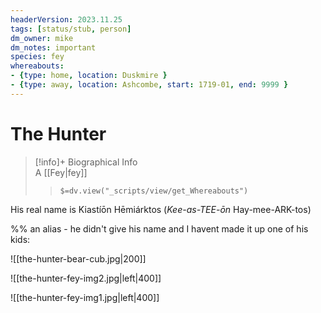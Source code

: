 ```yaml
---
headerVersion: 2023.11.25
tags: [status/stub, person]
dm_owner: mike
dm_notes: important
species: fey
whereabouts:
- {type: home, location: Duskmire }
- {type: away, location: Ashcombe, start: 1719-01, end: 9999 }
---
```

# The Hunter
>[!info]+ Biographical Info  
> A [[Fey|fey]]  
>> `$=dv.view("_scripts/view/get_Whereabouts")`

His real name is Kiastíōn Hēmiárktos (_Kee-as-TEE-ōn_ Hay-mee-ARK-tos)

%% 
an alias - he didn't give his name and I havent made it up
one of his kids:

![[the-hunter-bear-cub.jpg|200]]


![[the-hunter-fey-img2.jpg|left|400]]

![[the-hunter-fey-img1.jpg|left|400]] 